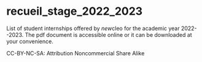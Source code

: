 # recueil_stage_2022_2023
List of student internships offered by *new*cleo for the academic year 2022--2023. The pdf document is accessible online or it can be downloaded at your convenience.

CC-BY-NC-SA: Attribution Noncommercial Share Alike
